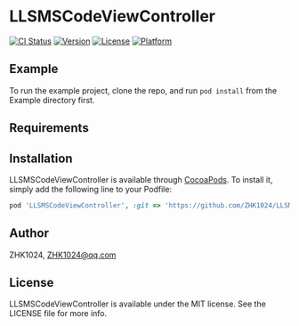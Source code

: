 # LLSMSCodeViewController

[![CI Status](https://img.shields.io/travis/Ruris/LLSMSCodeViewController.svg?style=flat)](https://travis-ci.org/Ruris/LLSMSCodeViewController)
[![Version](https://img.shields.io/cocoapods/v/LLSMSCodeViewController.svg?style=flat)](https://cocoapods.org/pods/LLSMSCodeViewController)
[![License](https://img.shields.io/cocoapods/l/LLSMSCodeViewController.svg?style=flat)](https://cocoapods.org/pods/LLSMSCodeViewController)
[![Platform](https://img.shields.io/cocoapods/p/LLSMSCodeViewController.svg?style=flat)](https://cocoapods.org/pods/LLSMSCodeViewController)

## Example

To run the example project, clone the repo, and run `pod install` from the Example directory first.

## Requirements

## Installation

LLSMSCodeViewController is available through [CocoaPods](https://cocoapods.org). To install
it, simply add the following line to your Podfile:

```ruby
pod 'LLSMSCodeViewController', :git => 'https://github.com/ZHK1024/LLSMSCodeViewController.git', :tag => s.version.to_s
```

## Author

ZHK1024, ZHK1024@qq.com

## License

LLSMSCodeViewController is available under the MIT license. See the LICENSE file for more info.
